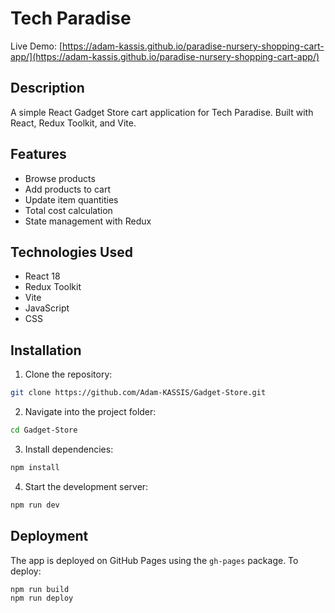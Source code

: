 # Tech Paradise

Live Demo: [https://adam-kassis.github.io/paradise-nursery-shopping-cart-app/](https://adam-kassis.github.io/paradise-nursery-shopping-cart-app/)

## Description

A simple React Gadget Store cart application for Tech Paradise. Built with React, Redux Toolkit, and Vite.

## Features

* Browse products
* Add products to cart
* Update item quantities
* Total cost calculation
* State management with Redux

## Technologies Used

* React 18
* Redux Toolkit
* Vite
* JavaScript
* CSS

## Installation

1. Clone the repository:

```bash
git clone https://github.com/Adam-KASSIS/Gadget-Store.git
```

2. Navigate into the project folder:

```bash
cd Gadget-Store
```

3. Install dependencies:

```bash
npm install
```

4. Start the development server:

```bash
npm run dev
```

## Deployment

The app is deployed on GitHub Pages using the `gh-pages` package. To deploy:

```bash
npm run build
npm run deploy
```



